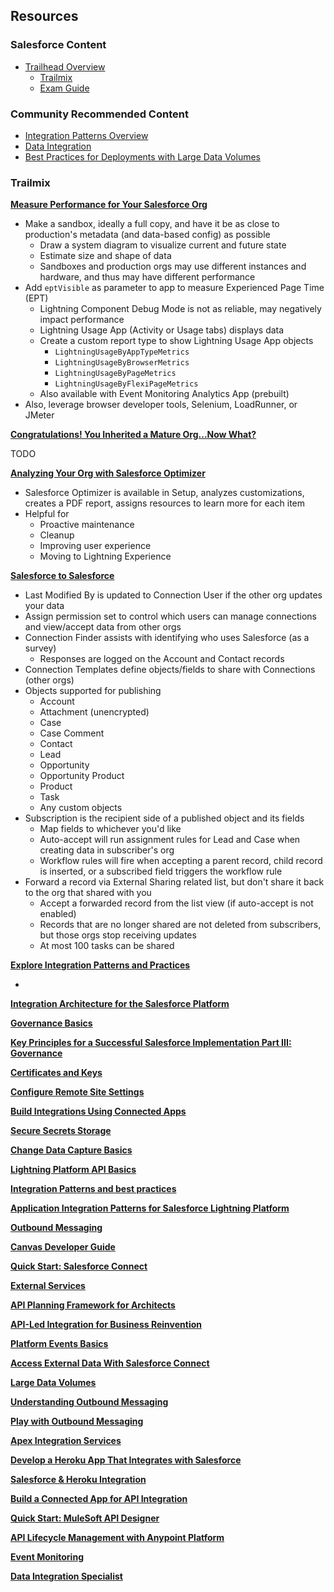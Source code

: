 ## Resources

### Salesforce Content

- [Trailhead Overview](https://trailhead.salesforce.com/credentials/integrationarchitecturedesigner)
  - [Trailmix](https://trailhead.salesforce.com/en/users/00550000006yDdKAAU/trailmixes/architect-integration-architecture)
  - [Exam Guide](https://trailhead.salesforce.com/help?article=Salesforce-Certified-Integration-Architecture-Designer-Exam-Guide)

### Community Recommended Content

- [Integration Patterns Overview](https://developer.salesforce.com/docs/atlas.en-us.integration_patterns_and_practices.meta/integration_patterns_and_practices/integ_pat_intro_overview.htm)
- [Data Integration](https://architect.salesforce.com/design/decision-guides/data-integration)
- [Best Practices for Deployments with Large Data Volumes](https://developer.salesforce.com/docs/atlas.en-us.salesforce_large_data_volumes_bp.meta/salesforce_large_data_volumes_bp/ldv_deployments_introduction.htm)

### Trailmix

[**Measure Performance for Your Salesforce Org**](https://help.salesforce.com/articleView?id=sf.technical_requirements_measuring_ept.htm&type=5)

- Make a sandbox, ideally a full copy, and have it be as close to production's metadata (and data-based config) as possible
  - Draw a system diagram to visualize current and future state
  - Estimate size and shape of data
  - Sandboxes and production orgs may use different instances and hardware, and thus may have different performance 
- Add `eptVisible` as parameter to app to measure Experienced Page Time (EPT)
  - Lightning Component Debug Mode is not as reliable, may negatively impact performance
  - Lightning Usage App (Activity or Usage tabs) displays data
  - Create a custom report type to show Lightning Usage App objects
    - `LightningUsageByAppTypeMetrics`
    - `LightningUsageByBrowserMetrics`
    - `LightningUsageByPageMetrics`
    - `LightningUsageByFlexiPageMetrics`
  - Also available with Event Monitoring Analytics App (prebuilt)
- Also, leverage browser developer tools, Selenium, LoadRunner, or JMeter

[**Congratulations! You Inherited a Mature Org...Now What?**](https://www.salesforce.com/video/1770820/)

TODO

[**Analyzing Your Org with Salesforce Optimizer**](https://admin.salesforce.com/blog/2017/analyzing-org-salesforce-optimizer-webinar-recap)

- Salesforce Optimizer is available in Setup, analyzes customizations, creates a PDF report, assigns resources to learn more for each item
- Helpful for
  - Proactive maintenance
  - Cleanup
  - Improving user experience
  - Moving to Lightning Experience

[**Salesforce to Salesforce**](https://help.salesforce.com/articleView?id=sf.business_network_intro.htm&type=5)

- Last Modified By is updated to Connection User if the other org updates your data
- Assign permission set to control which users can manage connections and view/accept data from other orgs
- Connection Finder assists with identifying who uses Salesforce (as a survey)
  - Responses are logged on the Account and Contact records
- Connection Templates define objects/fields to share with Connections (other orgs)
- Objects supported for publishing
  - Account
  - Attachment (unencrypted)
  - Case
  - Case Comment
  - Contact
  - Lead
  - Opportunity
  - Opportunity Product
  - Product
  - Task
  - Any custom objects
- Subscription is the recipient side of a published object and its fields
  - Map fields to whichever you'd like
  - Auto-accept will run assignment rules for Lead and Case when creating data in subscriber's org
  - Workflow rules will fire when accepting a parent record, child record is inserted, or a subscribed field triggers the workflow rule
- Forward a record via External Sharing related list, but don't share it back to the org that shared with you
  - Accept a forwarded record from the list view (if auto-accept is not enabled)
  - Records that are no longer shared are not deleted from subscribers, but those orgs stop receiving updates
  - At most 100 tasks can be shared

[**Explore Integration Patterns and Practices**](https://trailhead.salesforce.com/en/content/learn/trails/explore-integration-patterns-and-practices?trailmix_creator_id=strailhead&trailmix_slug=architect-integration-architecture)

- 

[**Integration Architecture for the Salesforce Platform**](https://developer.salesforce.com/blogs/developer-relations/2014/11/salesforce-integration-architecture.html)



[**Governance Basics**](https://trailhead.salesforce.com/content/learn/modules/governance-basics?trailmix_creator_id=strailhead&trailmix_slug=architect-integration-architecture)



[**Key Principles for a Successful Salesforce Implementation Part III: Governance**](https://medium.com/salesforce-architects/key-principles-for-a-successful-salesforce-implementation-part-iii-governance-b2a165f431c3)



[**Certificates and Keys**](https://help.salesforce.com/articleView?id=security_keys_about.htm&type=0)



[**Configure Remote Site Settings**](https://help.salesforce.com/articleView?id=configuring_remoteproxy.htm&type=0)



[**Build Integrations Using Connected Apps**](https://trailhead.salesforce.com/en/content/learn/trails/build-integrations-using-connected-apps?trailmix_creator_id=strailhead&trailmix_slug=architect-integration-architecture)



[**Secure Secrets Storage**](https://trailhead.salesforce.com/content/learn/modules/secure-secrets-storage?trailmix_creator_id=strailhead&trailmix_slug=architect-integration-architecture)



[**Change Data Capture Basics**](https://trailhead.salesforce.com/content/learn/modules/change-data-capture?trailmix_creator_id=strailhead&trailmix_slug=architect-integration-architecture)



[**Lightning Platform API Basics**](https://trailhead.salesforce.com/content/learn/modules/api_basics?trailmix_creator_id=strailhead&trailmix_slug=architect-integration-architecture)



[**Integration Patterns and best practices**](https://developer.salesforce.com/docs/atlas.en-us.integration_patterns_and_practices.meta/integration_patterns_and_practices/integ_pat_intro_overview.htm)



[**Application Integration Patterns for Salesforce Lightning Platform**](https://trailhead.salesforce.com/content/learn/modules/app-integration-patterns?trailmix_creator_id=strailhead&trailmix_slug=architect-integration-architecture)



[**Outbound Messaging**](https://developer.salesforce.com/docs/atlas.en-us.api.meta/api/sforce_api_om_outboundmessaging.htm)



[**Canvas Developer Guide**](https://developer.salesforce.com/docs/atlas.en-us.platform_connect.meta/platform_connect/canvas_framework_intro.htm#!)



[**Quick Start: Salesforce Connect**](https://trailhead.salesforce.com/content/learn/projects/quickstart-lightning-connect?trailmix_creator_id=strailhead&trailmix_slug=architect-integration-architecture)



[**External Services**](https://trailhead.salesforce.com/content/learn/modules/external-services?trailmix_creator_id=strailhead&trailmix_slug=architect-integration-architecture)



[**API Planning Framework for Architects**](https://trailhead.salesforce.com/content/learn/modules/design-with-the-right-api?trailmix_creator_id=strailhead&trailmix_slug=architect-integration-architecture)



[**API-Led Integration for Business Reinvention**](https://trailhead.salesforce.com/content/learn/modules/api-led-integration-for-business-reinvention?trailmix_creator_id=strailhead&trailmix_slug=architect-integration-architecture)



[**Platform Events Basics**](https://trailhead.salesforce.com/content/learn/modules/platform_events_basics?trailmix_creator_id=strailhead&trailmix_slug=architect-integration-architecture)



[**Access External Data With Salesforce Connect**](https://help.salesforce.com/articleView?id=sf.salesforce_connect.htm&type=5)



[**Large Data Volumes**](https://trailhead.salesforce.com/content/learn/modules/large-data-volumes?trailmix_creator_id=strailhead&trailmix_slug=architect-integration-architecture)



[**Understanding Outbound Messaging**](https://developer.salesforce.com/docs/atlas.en-us.api.meta/api/sforce_api_om_outboundmessaging_understanding.htm)



[**Play with Outbound Messaging**](http://intg-playground.herokuapp.com/sfdc/omlistener)



[**Apex Integration Services**](https://trailhead.salesforce.com/content/learn/modules/apex_integration_services?trailmix_creator_id=strailhead&trailmix_slug=architect-integration-architecture)



[**Develop a Heroku App That Integrates with Salesforce**](https://trailhead.salesforce.com/content/learn/projects/develop-heroku-applications?trailmix_creator_id=strailhead&trailmix_slug=architect-integration-architecture)



[**Salesforce & Heroku Integration**](https://trailhead.salesforce.com/content/learn/modules/salesforce_heroku_integration?trailmix_creator_id=strailhead&trailmix_slug=architect-integration-architecture)



[**Build a Connected App for API Integration**](https://trailhead.salesforce.com/content/learn/projects/build-a-connected-app-for-api-integration?trailmix_creator_id=strailhead&trailmix_slug=architect-integration-architecture)



[**Quick Start: MuleSoft API Designer**](https://trailhead.salesforce.com/content/learn/projects/quickstart-mulesoft-design?trailmix_creator_id=strailhead&trailmix_slug=architect-integration-architecture)



[**API Lifecycle Management with Anypoint Platform**](https://trailhead.salesforce.com/content/learn/modules/mulesoft-basics?trailmix_creator_id=strailhead&trailmix_slug=architect-integration-architecture)



[**Event Monitoring**](https://trailhead.salesforce.com/content/learn/modules/event_monitoring?trailmix_creator_id=strailhead&trailmix_slug=architect-integration-architecture)



[**Data Integration Specialist**](https://trailhead.salesforce.com/content/learn/superbadges/superbadge_integration?trailmix_creator_id=strailhead&trailmix_slug=architect-integration-architecture)